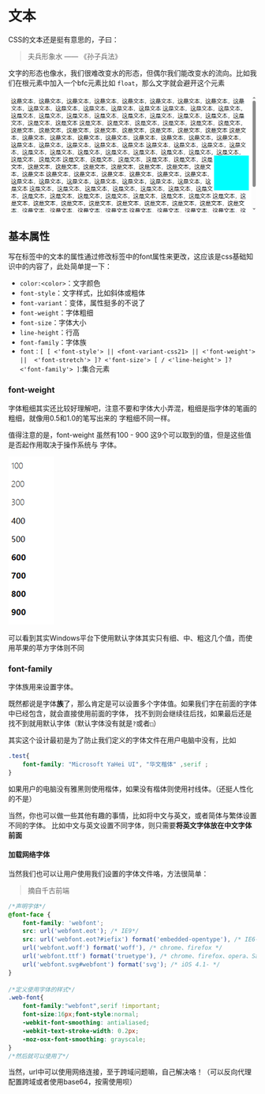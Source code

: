 # 文本
CSS的文本还是挺有意思的，子曰：

> 夫兵形象水 —— 《孙子兵法》

文字的形态也像水，我们很难改变水的形态，但偶尔我们能改变水的流向。比如我们在根元素中加入一个bfc元素比如
`float`，那么文字就会避开这个元素

![文本流](images/text_flow.png)

## 基本属性
写在标签中的文本的属性通过修改标签中的font属性来更改，这应该是css基础知识中的内容了，此处简单提一下：

- `color:<color>`：文字颜色
- `font-style`：文字样式，比如斜体或粗体
- `font-variant`：变体，属性挺多的不说了
- `font-weight`：字体粗细
- `font-size`：字体大小
- `line-height`：行高
- `font-family`：字体族
- `font：[ [ <'font-style'> || <font-variant-css21> || <'font-weight'> || 
<'font-stretch'> ]? <'font-size'> [ / <'line-height'> ]? <'font-family'> ]`:集合元素

### font-weight
字体粗细其实还比较好理解吧，注意不要和字体大小弄混，粗细是指字体的笔画的粗细，就像用0.5和1.0的笔写出来的
字粗细不同一样。

值得注意的是，font-weight 虽然有100 - 900 这9个可以取到的值，但是这些值是否起作用取决于操作系统与
字体。

![文本字体](images/font-weight.png)

可以看到其实Windows平台下使用默认字体其实只有细、中、粗这几个值，而使用苹果的苹方字体则不同

### font-family
字体族用来设置字体。

既然都说是字体**族**了，那么肯定是可以设置多个字体值。如果我们字在前面的字体中已经包含，就会直接使用前面的字体，
找不到则会继续往后找，如果最后还是找不到就用默认字体（默认字体没有就是`?`或者`□`）

其实这个设计最初是为了防止我们定义的字体文件在用户电脑中没有，比如

```css
.test{
    font-family: "Microsoft YaHei UI", "华文楷体" ,serif ;
}
```

如果用户的电脑没有雅黑则使用楷体，如果没有楷体则使用衬线体。（还挺人性化的不是）

当然，你也可以做一些其他有趣的事情，比如将中文与英文，或者简体与繁体设置不同的字体。
比如中文与英文设置不同字体，则只需要**将英文字体放在中文字体前面**

#### 加载网络字体
当然我们也可以让用户使用我们设置的字体文件咯，方法很简单：

> 摘自千古前端

```css
/*声明字体*/
@font-face {
    font-family: 'webfont';
    src: url('webfont.eot'); /* IE9*/
    src: url('webfont.eot?#iefix') format('embedded-opentype'), /* IE6-IE8 */
    url('webfont.woff') format('woff'), /* chrome、firefox */
    url('webfont.ttf') format('truetype'), /* chrome、firefox、opera、Safari, Android, iOS 4.2+*/
    url('webfont.svg#webfont') format('svg'); /* iOS 4.1- */
}

/*定义使用字体的样式*/
.web-font{
    font-family:"webfont",serif !important;
    font-size:16px;font-style:normal;
    -webkit-font-smoothing: antialiased;
    -webkit-text-stroke-width: 0.2px;
    -moz-osx-font-smoothing: grayscale;
}
/*然后就可以使用了*/
```

当然，url中可以使用网络连接，至于跨域问题嘛，自己解决咯！（可以反向代理配置跨域或者使用base64，按需使用呗）

